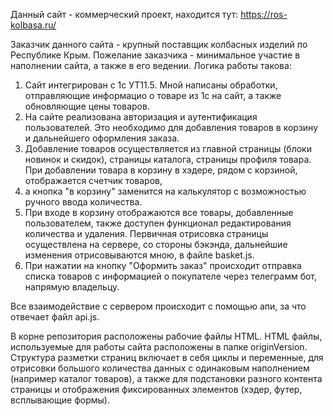 Данный сайт - коммерческий проект, находится тут: https://ros-kolbasa.ru/

Заказчик данного сайта - крупный поставщик колбасных изделий по Республике Крым. Пожелание заказчика - минимальное участие в наполнении сайта, а также в его ведении.
Логика работы такова:

1. Сайт интегрирован с 1с УТ11.5. Мной написаны обработки, отправляющие информацио о товаре из 1с на сайт, а также обновляющие цены товаров. 
2. На сайте реализована авторизация и аутентификация пользователей. Это необходимо для добавления товаров в корзину и дальнейшего оформления заказа.
3. Добавление товаров осуществляется из главной страницы (блоки новинок и скидок), страницы каталога, страницы профиля товара. При добавлении товара в корзину в хэдере, рядом с корзиной, отображается счетчик товаров,
4. а кнопка "в корзину" заменится на калькулятор с возможностью ручного ввода количества.
5. При входе в корзину отображаются все товары, добавленные пользователем, также доступен функционал редактирования количества и удаления. Первичная отрисовка страницы осуществлена на сервере, со стороны бэкэнда,
дальнейшие изменения отрисовываются мною, в файле basket.js.
6. При нажатии на кнопку "Оформить заказ" происходит отправка списка товаров с информацией о покупателе через телеграмм бот, напрямую владельцу.

Все взаимодействие с сервером происходит с помощью апи, за что отвечает файл api.js. 

В корне репозитория расположены рабочие файлы HTML. HTML файлы, используемые для работы сайта расположены в папке originVersion. Структура разметки страниц включает в себя циклы и переменные, для отрисовки 
большого количества данных с одинаковым наполнением (например каталог товаров), а также для подстановки разного контента страницы и отображения фиксированных элементов (хэдер, футер, всплывающие формы).
